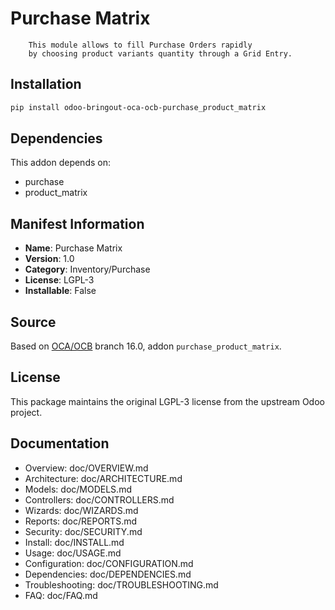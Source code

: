 # Purchase Matrix


        This module allows to fill Purchase Orders rapidly
        by choosing product variants quantity through a Grid Entry.
    

## Installation

```bash
pip install odoo-bringout-oca-ocb-purchase_product_matrix
```

## Dependencies

This addon depends on:
- purchase
- product_matrix

## Manifest Information

- **Name**: Purchase Matrix
- **Version**: 1.0
- **Category**: Inventory/Purchase
- **License**: LGPL-3
- **Installable**: False

## Source

Based on [OCA/OCB](https://github.com/OCA/OCB) branch 16.0, addon `purchase_product_matrix`.

## License

This package maintains the original LGPL-3 license from the upstream Odoo project.

## Documentation

- Overview: doc/OVERVIEW.md
- Architecture: doc/ARCHITECTURE.md
- Models: doc/MODELS.md
- Controllers: doc/CONTROLLERS.md
- Wizards: doc/WIZARDS.md
- Reports: doc/REPORTS.md
- Security: doc/SECURITY.md
- Install: doc/INSTALL.md
- Usage: doc/USAGE.md
- Configuration: doc/CONFIGURATION.md
- Dependencies: doc/DEPENDENCIES.md
- Troubleshooting: doc/TROUBLESHOOTING.md
- FAQ: doc/FAQ.md
